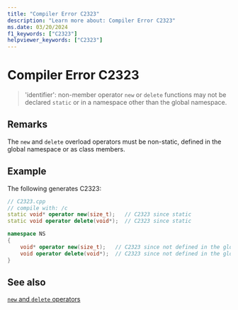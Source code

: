 ```yaml
---
title: "Compiler Error C2323"
description: "Learn more about: Compiler Error C2323"
ms.date: 03/20/2024
f1_keywords: ["C2323"]
helpviewer_keywords: ["C2323"]
---
```

# Compiler Error C2323

> 'identifier': non-member operator `new` or `delete` functions may not be declared `static` or in a namespace other than the global namespace.

## Remarks

The `new` and `delete` overload operators must be non-static, defined in the global namespace or as class members.

## Example

The following generates C2323:

```cpp
// C2323.cpp
// compile with: /c
static void* operator new(size_t);   // C2323 since static
static void operator delete(void*);  // C2323 since static

namespace NS
{
    void* operator new(size_t);   // C2323 since not defined in the global namespace
    void operator delete(void*);  // C2323 since not defined in the global namespace
}
```

## See also

[`new` and `delete` operators](../../cpp/new-and-delete-operators.md)
